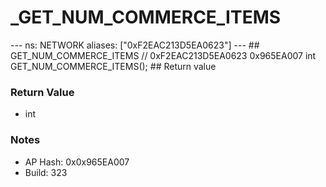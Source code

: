 # _GET_NUM_COMMERCE_ITEMS

--- ns: NETWORK aliases: ["0xF2EAC213D5EA0623"] --- ## GET_NUM_COMMERCE_ITEMS  // 0xF2EAC213D5EA0623 0x965EA007 int GET_NUM_COMMERCE_ITEMS();   ## Return value

### Return Value
* int

### Notes
* AP Hash: 0x0x965EA007
* Build: 323

